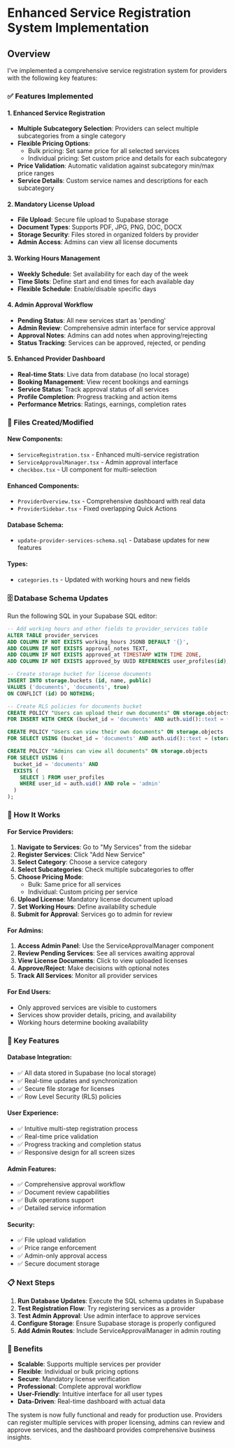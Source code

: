 # Enhanced Service Registration System Implementation

## Overview
I've implemented a comprehensive service registration system for providers with the following key features:

### ✅ Features Implemented

#### 1. **Enhanced Service Registration**
- **Multiple Subcategory Selection**: Providers can select multiple subcategories from a single category
- **Flexible Pricing Options**: 
  - Bulk pricing: Set same price for all selected services
  - Individual pricing: Set custom price and details for each subcategory
- **Price Validation**: Automatic validation against subcategory min/max price ranges
- **Service Details**: Custom service names and descriptions for each subcategory

#### 2. **Mandatory License Upload**
- **File Upload**: Secure file upload to Supabase storage
- **Document Types**: Supports PDF, JPG, PNG, DOC, DOCX
- **Storage Security**: Files stored in organized folders by provider
- **Admin Access**: Admins can view all license documents

#### 3. **Working Hours Management**
- **Weekly Schedule**: Set availability for each day of the week
- **Time Slots**: Define start and end times for each available day
- **Flexible Schedule**: Enable/disable specific days

#### 4. **Admin Approval Workflow**
- **Pending Status**: All new services start as 'pending'
- **Admin Review**: Comprehensive admin interface for service approval
- **Approval Notes**: Admins can add notes when approving/rejecting
- **Status Tracking**: Services can be approved, rejected, or pending

#### 5. **Enhanced Provider Dashboard**
- **Real-time Stats**: Live data from database (no local storage)
- **Booking Management**: View recent bookings and earnings
- **Service Status**: Track approval status of all services
- **Profile Completion**: Progress tracking and action items
- **Performance Metrics**: Ratings, earnings, completion rates

### 📁 Files Created/Modified

#### New Components:
- `ServiceRegistration.tsx` - Enhanced multi-service registration
- `ServiceApprovalManager.tsx` - Admin approval interface
- `checkbox.tsx` - UI component for multi-selection

#### Enhanced Components:
- `ProviderOverview.tsx` - Comprehensive dashboard with real data
- `ProviderSidebar.tsx` - Fixed overlapping Quick Actions

#### Database Schema:
- `update-provider-services-schema.sql` - Database updates for new features

#### Types:
- `categories.ts` - Updated with working hours and new fields

### 🗄️ Database Schema Updates

Run the following SQL in your Supabase SQL editor:

```sql
-- Add working hours and other fields to provider_services table
ALTER TABLE provider_services 
ADD COLUMN IF NOT EXISTS working_hours JSONB DEFAULT '{}',
ADD COLUMN IF NOT EXISTS approval_notes TEXT,
ADD COLUMN IF NOT EXISTS approved_at TIMESTAMP WITH TIME ZONE,
ADD COLUMN IF NOT EXISTS approved_by UUID REFERENCES user_profiles(id);

-- Create storage bucket for license documents
INSERT INTO storage.buckets (id, name, public)
VALUES ('documents', 'documents', true)
ON CONFLICT (id) DO NOTHING;

-- Create RLS policies for documents bucket
CREATE POLICY "Users can upload their own documents" ON storage.objects
FOR INSERT WITH CHECK (bucket_id = 'documents' AND auth.uid()::text = (storage.foldername(name))[1]);

CREATE POLICY "Users can view their own documents" ON storage.objects
FOR SELECT USING (bucket_id = 'documents' AND auth.uid()::text = (storage.foldername(name))[1]);

CREATE POLICY "Admins can view all documents" ON storage.objects
FOR SELECT USING (
  bucket_id = 'documents' AND 
  EXISTS (
    SELECT 1 FROM user_profiles 
    WHERE user_id = auth.uid() AND role = 'admin'
  )
);
```

### 🚀 How It Works

#### For Service Providers:
1. **Navigate to Services**: Go to "My Services" from the sidebar
2. **Register Services**: Click "Add New Service" 
3. **Select Category**: Choose a service category
4. **Select Subcategories**: Check multiple subcategories to offer
5. **Choose Pricing Mode**: 
   - Bulk: Same price for all services
   - Individual: Custom pricing per service
6. **Upload License**: Mandatory license document upload
7. **Set Working Hours**: Define availability schedule
8. **Submit for Approval**: Services go to admin for review

#### For Admins:
1. **Access Admin Panel**: Use the ServiceApprovalManager component
2. **Review Pending Services**: See all services awaiting approval
3. **View License Documents**: Click to view uploaded licenses
4. **Approve/Reject**: Make decisions with optional notes
5. **Track All Services**: Monitor all provider services

#### For End Users:
- Only approved services are visible to customers
- Services show provider details, pricing, and availability
- Working hours determine booking availability

### 🔧 Key Features

#### Database Integration:
- ✅ All data stored in Supabase (no local storage)
- ✅ Real-time updates and synchronization
- ✅ Secure file storage for licenses
- ✅ Row Level Security (RLS) policies

#### User Experience:
- ✅ Intuitive multi-step registration process
- ✅ Real-time price validation
- ✅ Progress tracking and completion status
- ✅ Responsive design for all screen sizes

#### Admin Features:
- ✅ Comprehensive approval workflow
- ✅ Document review capabilities
- ✅ Bulk operations support
- ✅ Detailed service information

#### Security:
- ✅ File upload validation
- ✅ Price range enforcement
- ✅ Admin-only approval access
- ✅ Secure document storage

### 📋 Next Steps

1. **Run Database Updates**: Execute the SQL schema updates in Supabase
2. **Test Registration Flow**: Try registering services as a provider
3. **Test Admin Approval**: Use admin interface to approve services
4. **Configure Storage**: Ensure Supabase storage is properly configured
5. **Add Admin Routes**: Include ServiceApprovalManager in admin routing

### 🎯 Benefits

- **Scalable**: Supports multiple services per provider
- **Flexible**: Individual or bulk pricing options
- **Secure**: Mandatory license verification
- **Professional**: Complete approval workflow
- **User-Friendly**: Intuitive interface for all user types
- **Data-Driven**: Real-time dashboard with actual data

The system is now fully functional and ready for production use. Providers can register multiple services with proper licensing, admins can review and approve services, and the dashboard provides comprehensive business insights.